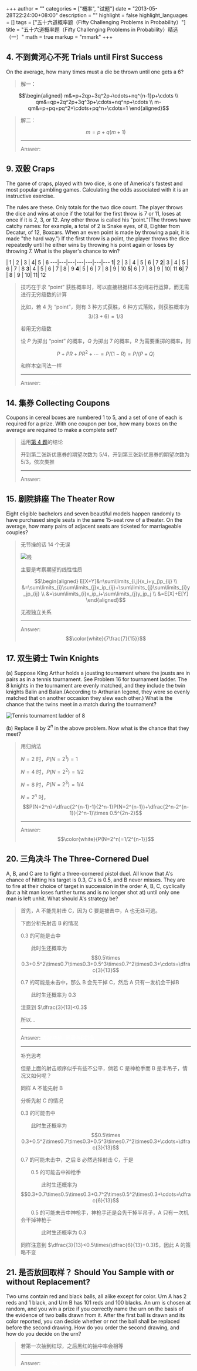 +++
author = ""
categories = ["概率", "试题"]
date = "2013-05-28T22:24:00+08:00"
description = ""
highlight = false
highlight_languages = []
tags = ["五十六道概率题（Fifty Challenging Problems in Probability）"]
title = "五十六道概率题（Fifty Challenging Problems in Probability）精选（一）"
math = true
markup = "mmark"
+++

## 4. 不到黄河心不死 Trials until First Success

On the average, how many times must a die be thrown until one gets a 6?

> 解一：
>
> 
$$\begin{aligned}
m&=p+2qp+3q^2p+\cdots+nq^{n-1}p+\cdots \\ 
qm&=qp+2q^2p+3q^3p+\cdots+nq^np+\cdots \\
m-qm&=p+pq+pq^2+\cdots+pq^n+\cdots=1 
\end{aligned}$$
>
> 解二：
>
> $$m=p+q(m+1)$$
>
> ------
> Answer: <font color="white">6</font>



## 9. 双骰 Craps

The game of craps, played with two dice, is one of America's fastest and most popular gambling games. Calculating the odds associated with it is an instructive exercise.

The rules are these. Only totals for the two dice count. The player throws the dice and wins at once if the total for the first throw is 7 or 11, loses at once if it is 2, 3, or 12. Any other throw is called his "point."(The throws have catchy names: for example, a total of 2 is Snake eyes, of 8, Eighter from Decatur, of 12, Boxcars. When an even point is made by throwing a pair, it is made "the hard way.") If the first throw is a point, the player throws the dice repeatedly until he either wins by throwing his point again or loses by throwing 7. What is the player's chance to win?


   | 1 | 2 | 3 | 4| 5 | 6
  ---|---|---|---|---|---|---
**1**| 2 | 3 | 4 | 5 | 6 | 7
**2**| 3 | 4 | 5 | 6 | 7 | 8
**3**| 4 | 5 | 6 | 7 | 8 | 9
**4**| 5 | 6 | 7 | 8 | 9 | 10
**5**| 6 | 7 | 8 | 9 | 10| 11
**6**| 7 | 8 | 9 | 10| 11| 12


> 技巧在于求 “point” 获胜概率时，可以直接根据样本空间进行运算，而无需进行无穷级数的计算
>
> 比如，若 4 为 “point”，则有 3 种方式获胜，6 种方式落败，则获胜概率为 $$3/(3+6)=1/3$$
>
> 若用无穷级数
>
> 设 $P$ 为掷出 “point” 的概率，$Q$ 为掷出 7 的概率，$R$ 为需要重掷的概率，则
>
> $$P+PR+PR^2+\cdots=P/(1-R)=P/(P+Q)$$
>
> 和样本空间法一样
>
> -----
> Answer: <font color="white">0.49293</font>



## 14. 集券 Collecting Coupons

Coupons in cereal boxes are numbered 1 to 5, and a set of one of each is required for a prize. With one coupon per box, how many boxes on the average are required to make a complete set?

> 运用[第 4 题](#4-不到黄河心不死-trials-until-first-success)的结论
>
> 开到第二张新优惠券的期望次数为 5/4，开到第三张新优惠券的期望次数为 5/3，依次类推
>
> -----
> Answer: <font color="white">11.42</font>



## 15. 剧院排座 The Theater Row

Eight eligible bachelors and seven beautiful models happen randomly to have purchased single seats in the same 15-seat row of a theater. On the average, how many pairs of adjacent seats are ticketed for marriageable couples?

> 无节操的话 14 个无误
>
> ![贱](/img/mean_face.jpg)
>
> 主要是考察期望的线性性质
>
> $$\begin{aligned}
E[X+Y]&=\sum\limits_{i,j}(x_i+y_j)p_{ij} \\
&=\sum\limits_{i}\sum\limits_{j}x_ip_{ij}+\sum\limits_{j}\sum\limits_{i}y_jp_{ij} \\
&=\sum\limits_{i}x_ip_i+\sum\limits_{j}y_jp_j \\
&=E[X]+E[Y]
\end{aligned}$$
>
> 无视独立关系
>
> -----
> Answer: $$\color{white}{7\frac{7}{15}}$$



## 17. 双生骑士 Twin Knights

(a) Suppose King Arthur holds a jousting tournament where the jousts are in pairs as in a tennis tournament. See Problem 16 for tournament ladder. The 8 knights in the tournament are evenly matched, and they include the twin knights Balin and Balan.(According to Arthurian legend, they were so evenly matched that on another occasion they slew each other.) What is the chance that the twins meet in a match during the tournament?

![Tennis tournament ladder of 8](/img/tennis_tourament_ladder_of_8.png)

(b) Replace 8 by $2^n$ in the above problem. Now what is the chance that they meet?

> 用归纳法
>
> $N=2$ 时，$P(N=2^1)=1$
>
> $N=4$ 时，$P(N=2^2)=1/2$
>
> $N=8$ 时，$P(N=2^3)=1/4$
>
> $N=2^n$ 时，$$P(N=2^n)=\dfrac{2^{n-1}-1}{2^n-1}P(N=2^{n-1})+\dfrac{2^n-2^{n-1}}{2^n-1}\times 0.5^{2n-2}$$
>
> -----
> Answer: $$\color{white}{P(N=2^n)=1/2^{n-1}}$$



## 20. 三角决斗 The Three-Cornered Duel

A, B, and C are to fight a three-cornered pistol duel. All know that A's chance of hitting his target is 0.3, C's is 0.5, and B never misses. They are to fire at their choice of target in succession in the order A, B, C, cyclically (but a hit man loses further turns and is no longer shot at) until only one man is left unhit. What should A's strategy be?

> 首先，A 不能先射击 C，因为 C 要是被击中，A 也无处可逃。
>
> 下面分析先射击 B 的情况
>
> 0.3 的可能是击中
>
> 　　此时生还概率为 $$0.5\times 0.3+0.5^2\times0.7\times0.3+0.5^3\times0.7^2\times0.3+\cdots=\dfrac{3}{13}$$
>
> 0.7 的可能是未击中，那么 B 会先干掉 C，然后 A 只有一发机会干掉B
>
> 　　此时生还概率为 $0.3$
>
> 注意到 $\dfrac{3}{13}<0.3$
>
> 所以...
>
> -----
> Answer: <font color="white">先放空枪, 等着与B拼命</font>
>
> -----
> 补充思考
>
> 但是上面的射击顺序似乎有些不公平，倘若 C 是神枪手而 B 是半吊子，情况又如何呢？
>
> 同样 A 不能先射 B
>
> 分析先射 C 的情况
>
> 0.3 的可能击中
>
> 　　此时生还概率为 $$0.5\times 0.3+0.5^2\times0.7\times0.3+0.5^3\times0.7^2\times0.3+\cdots=\dfrac{3}{13}$$
>
> 0.7 的可能未击中，之后 B 必然选择射击 C，于是
>
> 　　0.5 的可能击中神枪手
>
> 　　　　此时生还概率为 $$0.3+0.7\times0.5\times0.3+0.7^2\times0.5^2\times0.3+\cdots=\dfrac{6}{13}$$
>
> 　　0.5 的可能未击中神枪手，神枪手还是会先干掉半吊子，A 只有一次机会干掉神枪手
>
> 　　　　此时生还概率为 $0.3$
>
> 同样注意到 $\dfrac{3}{13}<0.5\times(\dfrac{6}{13}+0.3)$，因此 A 的策略不变



## 21. 是否放回取样？ Should You Sample with or without Replacement?

Two urns contain red and black balls, all alike except for color. Urn A has 2 reds and 1 black, and Urn B has 101 reds and 100 blacks. An urn is chosen at random, and you win a prize if you correctly name the urn on the basis of the evidence of two balls drawn from it. After the first ball is drawn and its color reported, you can decide whether or not the ball shall be replaced before the second drawing. How do you order the second drawing, and how do you decide on the urn?

> 若第一次抽到红球，之后黑红的抽中率会相等
>
> -----
> Answer: <font color="white">2 reds, black then red->A; otherwise B</font>

